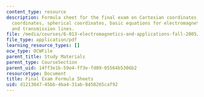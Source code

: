 ```yaml
---
content_type: resource
description: Formula sheet for the final exam on Cartesian coordinates, cylindrical
  coordinates, spherical coordinates, basic equations for electromagnetics and applications,
  and transmission lines.
file: /media/courses/6-013-electromagnetics-and-applications-fall-2005/d121304745bb4ba431ab8458265caf92_final_formulas.pdf
file_type: application/pdf
learning_resource_types: []
ocw_type: OCWFile
parent_title: Study Materials
parent_type: CourseSection
parent_uid: 14ff3e1b-59e4-ff3e-fd09-05564b5306b2
resourcetype: Document
title: Final Exam Formula Sheets
uid: d1213047-45bb-4ba4-31ab-8458265caf92
---
```

